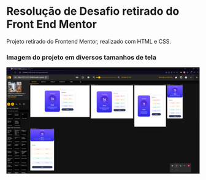 # Resolução de Desafio retirado do Front End Mentor

Projeto retirado do Frontend Mentor, realizado com HTML e CSS.

### Imagem do projeto em diversos tamanhos de tela
<img src="./src/images/project.png">

